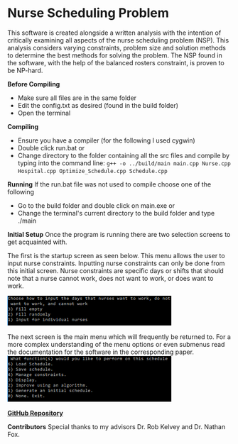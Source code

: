 # Nurse Scheduling Problem
This software is created alongside a written analysis with the intention of critically examining all aspects of the nurse scheduling problem (NSP). This analysis considers varying constraints, problem size and solution methods to determine the best methods for solving the problem. The NSP found in the software, with the help of the balanced rosters constraint, is proven to be NP-hard.

**Before Compiling**
- Make sure all files are in the same folder
- Edit the config.txt as desired (found in the build folder)
- Open the terminal

**Compiling**
- Ensure you have a compiler (for the following I used cygwin)
- Double click run.bat
or
- Change directory to the folder containing all the src files and compile by typing into the command line:
`g++ -o ../build/main main.cpp Nurse.cpp Hospital.cpp Optimize_Schedule.cpp Schedule.cpp`

**Running**
If the run.bat file was not used to compile choose one of the following
- Go to the build folder and double click on main.exe
or
- Change the terminal's current directory to the build folder and type ./main

**Initial Setup**
Once the program is running there are two selection screens to get acquainted with.


The first is the startup screen as seen below. This menu allows the user to input nurse constraints. Inputting nurse constraints can only be done from this initial screen. Nurse constraints are specific days or shifts that should note that a nurse cannot work, does not want to work, or does want to work.

![Alt text](https://github.com/NickHagopianZ/Senior-Project/blob/master/sample%20images/Start_Screen.PNG)


The next screen is the main menu which will frequently be returned to. For a more complex understanding of the menu options or even submenus read the documentation for the software in the corresponding paper.
![Alt text](https://github.com/NickHagopianZ/Senior-Project/blob/master/sample%20images/Main_menu.PNG)


**[GitHub Repository](https://github.com/NickHagopianZ/Senior-Project/)**


**Contributors**
Special thanks to my advisors Dr. Rob Kelvey and Dr. Nathan Fox.
